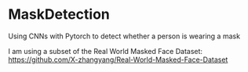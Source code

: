 # MaskDetection
Using CNNs with Pytorch to detect whether a person is wearing a mask

I am using a subset of the Real World Masked Face Dataset: https://github.com/X-zhangyang/Real-World-Masked-Face-Dataset

